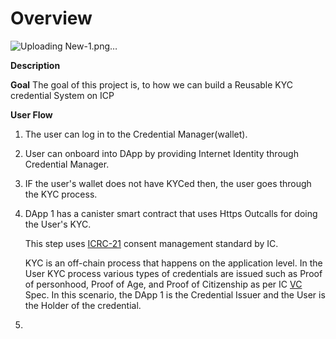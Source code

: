 # Overview


![Uploading New-1.png…]()



**Description**

**Goal**
The goal of this project is, to how we can build a Reusable KYC credential System on ICP

**User Flow**

1.   The user can log in to the Credential Manager(wallet).

2.   User can onboard into DApp by providing Internet Identity through Credential Manager.

3.   IF the user's wallet does not have KYCed then, the user goes through the KYC process.

4.   DApp 1 has a canister smart contract that uses Https Outcalls for doing the User's KYC.

     This step uses [ICRC-21](https://github.com/dfinity/wg-identity-authentication/blob/main/topics/icrc_21_consent_msg.md) consent management standard by IC.

     KYC is an off-chain process that happens on the application level. In the User KYC process various types of credentials are issued such as Proof of personhood, Proof of Age, and Proof of Citizenship as per IC [VC](https://github.com/dfinity/internet-identity/blob/main/docs/vc-spec.md#ii-verifiable-credential-spec-mvp) Spec. In this scenario, the DApp 1 is the Credential Issuer and the User is the Holder of the credential.

6. 




   
